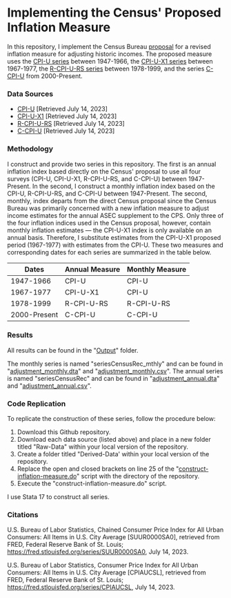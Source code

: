 # Implementing the Census' Proposed Inflation Measure
In this repository, I implement the Census Bureau [proposal](https://www2.census.gov/programs-surveys/demo/guidance/income-poverty/record-layouts/data-extracts/Inflation_frn_response.pdf) for a revised inflation measure for adjusting historic incomes. The proposed measure uses the [CPI-U series](https://fred.stlouisfed.org/series/CPIAUCSL) between 1947-1966, the [CPI-U-X1 series](https://www.census.gov/topics/income-poverty/income/guidance/current-vs-constant-dollars.html) between 1967-1977, the [R-CPI-U-RS series](https://www.bls.gov/cpi/research-series/r-cpi-u-rs-home.htm) between 1978-1999, and the series [C-CPI-U](https://www.bls.gov/cpi/additional-resources/chained-cpi.htm) from 2000-Present.

### Data Sources
- [CPI-U](https://fred.stlouisfed.org/series/CPIAUCSL) [Retrieved July 14, 2023]
- [CPI-U-X1](https://www.census.gov/topics/income-poverty/income/guidance/current-vs-constant-dollars.html) [Retrieved July 14, 2023]
- [R-CPI-U-RS](https://www.bls.gov/cpi/research-series/r-cpi-u-rs-home.htm) [Retrieved July 14, 2023]
- [C-CPI-U](https://fred.stlouisfed.org/series/SUUR0000SA0) [Retrieved July 14, 2023]

### Methodology
I construct and provide two series in this repository. The first is an annual inflation index based directly on the Census' proposal to use all four surveys (CPI-U, CPI-U-X1, R-CPI-U-RS, and C-CPI-U) between 1947-Present. In the second, I construct a monthly inflation index based on the CPI-U, R-CPI-U-RS, and C-CPI-U between 1947-Present. The second, monthly, index departs from the direct Census proposal since the Census Bureau was primarily concerned with a new inflation measure to adjust income estimates for the annual ASEC supplement to the CPS. Only three of the four inflation indices used in the Census proposal, however, contain monthly inflation estimates — the CPI-U-X1 index is only available on an annual basis. Therefore, I substitute estimates from the CPI-U-X1 proposed period (1967-1977) with estimates from the CPI-U. These two measures and corresponding dates for each series are summarized in the table below.

| Dates | Annual Measure | Monthly Measure |
| ----- | -------------- | --------------- |
| 1947-1966 | CPI-U | CPI-U |
| 1967-1977 | CPI-U-X1 | CPI-U |
| 1978-1999 | R-CPI-U-RS | R-CPI-U-RS |
| 2000-Present | C-CPI-U | C-CPI-U |

### Results
All results can be found in the "[Output](https://github.com/jamesohawkins/Inflation-Measure/tree/main/Output)" folder.

The monthly series is named "seriesCensusRec_mthly" and can be found in "[adjustment_monthly.dta](https://github.com/jamesohawkins/Inflation-Measure/blob/main/Output/adjustment_monthly.dta)" and "[adjustment_monthly.csv](https://github.com/jamesohawkins/Inflation-Measure/blob/main/Output/adjustment_monthly.csv)". The annual series is named "seriesCensusRec" and can be found in "[adjustment_annual.dta](https://github.com/jamesohawkins/Inflation-Measure/blob/main/Output/adjustment_annual.dta)" and "[adjustment_annual.csv](https://github.com/jamesohawkins/Inflation-Measure/blob/main/Output/adjustment_annual.csv)".

### Code Replication
To replicate the construction of these series, follow the procedure below:
1) Download this Github repository.
2) Download each data source (listed above) and place in a new folder titled "Raw-Data" within your local version of the repository.
3) Create a folder titled "Derived-Data' within your local version of the repository.
4) Replace the open and closed brackets on line 25 of the "[construct-inflation-measure.do](https://github.com/jamesohawkins/Inflation-Measure/tree/main/Scripts)" script with the directory of the repository.
5) Execute the "construct-inflation-measure.do" script.

I use Stata 17 to construct all series.

### Citations
U.S. Bureau of Labor Statistics, Chained Consumer Price Index for All Urban Consumers: All Items in U.S. City Average [SUUR0000SA0], retrieved from FRED, Federal Reserve Bank of St. Louis; https://fred.stlouisfed.org/series/SUUR0000SA0, July 14, 2023.

U.S. Bureau of Labor Statistics, Consumer Price Index for All Urban Consumers: All Items in U.S. City Average [CPIAUCSL], retrieved from FRED, Federal Reserve Bank of St. Louis; https://fred.stlouisfed.org/series/CPIAUCSL, July 14, 2023.
